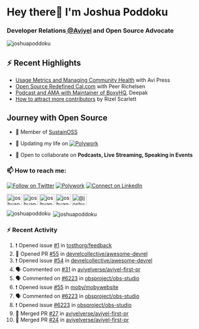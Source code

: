 <h1 align="left">Hey there👋 I'm Joshua Poddoku</h1>
<h3 align="left">Developer Relations<a href="https://aviyel.com" target="_blank"> @Aviyel</a> and Open Source Advocate</h3>

<p align="left"> <img src="https://komarev.com/ghpvc/?username=joshuapoddoku&label=Profile%20views&color=0e75b6&style=flat" alt="joshuapoddoku" /> </p>

## :zap: Recent Highlights

- [Usage Metrics and Managing Community Health](https://www.youtube.com/watch?v=9-F_2GslGiE) with Avi Press
- [Open Source Redefined Cal.com](https://www.youtube.com/watch?v=HQ9jYOFfCg0) with Peer Richelsen
- [Podcast and AMA with Maintainer of BoxyHQ](https://www.youtube.com/watch?v=SCCBjOSLsK0), Deepak 
- [How to attract more contributors](https://www.youtube.com/watch?v=j-DjYOt6gOs) by Rizel Scarlett

## Journey with Open Source

- 🌱 Member of [SustainOSS](https://discourse.sustainoss.org/u/joshuapoddoku/summary)

- 📝 Updating my life on [![Polywork](https://img.shields.io/badge/--polywork?label=Polywork&logo=Polywork&style=social)](https://www.polywork.com/joshuapod)
 
- 💬 Open to collaborate on **Podcasts, Live Streaming, Speaking in Events**

### 📫 How to reach me:

[![Follow on Twitter](https://img.shields.io/badge/--twitter?label=Twitter&logo=Twitter&style=social)](https://twitter.com/JoshuaPoddoku)  [![Polywork](https://img.shields.io/badge/--polywork?label=Polywork&logo=Polywork&style=social)](https://www.polywork.com/joshuapod) [![Connect on LinkedIn](https://img.shields.io/badge/--linkedin?label=LinkedIn&logo=LinkedIn&style=social)](https://www.linkedin.com/in/joshuapod)


<p align="left">
<a href="https://codepen.io/joshuapoddoku" target="blank"><img align="center" src="https://cdn.jsdelivr.net/npm/simple-icons@3.0.1/icons/codepen.svg" alt="joshuapoddoku" height="30" width="40" /></a>
<a href="https://dev.to/joshuapoddoku" target="blank"><img align="center" src="https://cdn.jsdelivr.net/npm/simple-icons@3.0.1/icons/dev-dot-to.svg" alt="joshuapoddoku" height="30" width="40" /></a>
<a href="https://codesandbox.com/joshuapoddoku" target="blank"><img align="center" src="https://cdn.jsdelivr.net/npm/simple-icons@3.0.1/icons/codesandbox.svg" alt="joshuapoddoku" height="30" width="40" /></a>
<a href="https://instagram.com/the_wittymentor" target="blank"><img align="center" src="https://cdn.jsdelivr.net/npm/simple-icons@3.0.1/icons/instagram.svg" alt="joshuapoddoku" height="30" width="40" /></a>
<a href="https://medium.com/@joshuapod" target="blank"><img align="center" src="https://cdn.jsdelivr.net/npm/simple-icons@3.0.1/icons/medium.svg" alt="@joshuapod" height="30" width="40" /></a>
</p>


<p><img align="left" src="https://github-readme-stats.vercel.app/api/top-langs?username=joshuapoddoku&show_icons=true&locale=en&layout=compact" alt="joshuapoddoku" /></p>

<p>&nbsp;<img align="center" src="https://github-readme-stats.vercel.app/api?username=joshuapoddoku&show_icons=true&locale=en" alt="joshuapoddoku" /></p>

### :zap: Recent Activity

<!--START_SECTION:activity-->
1. ❗️ Opened issue [#1](https://github.com/tosthorg/feedback/issues/1) in [tosthorg/feedback](https://github.com/tosthorg/feedback)
2. 💪 Opened PR [#55](https://github.com/devrelcollective/awesome-devrel/pull/55) in [devrelcollective/awesome-devrel](https://github.com/devrelcollective/awesome-devrel)
3. ❗️ Opened issue [#54](https://github.com/devrelcollective/awesome-devrel/issues/54) in [devrelcollective/awesome-devrel](https://github.com/devrelcollective/awesome-devrel)
4. 🗣 Commented on [#31](https://github.com/aviyelverse/aviyel-first-pr/issues/31) in [aviyelverse/aviyel-first-pr](https://github.com/aviyelverse/aviyel-first-pr)
5. 🗣 Commented on [#6223](https://github.com/obsproject/obs-studio/issues/6223) in [obsproject/obs-studio](https://github.com/obsproject/obs-studio)
6. ❗️ Opened issue [#55](https://github.com/moby/mobywebsite/issues/55) in [moby/mobywebsite](https://github.com/moby/mobywebsite)
7. 🗣 Commented on [#6223](https://github.com/obsproject/obs-studio/issues/6223) in [obsproject/obs-studio](https://github.com/obsproject/obs-studio)
8. ❗️ Opened issue [#6223](https://github.com/obsproject/obs-studio/issues/6223) in [obsproject/obs-studio](https://github.com/obsproject/obs-studio)
9. 🎉 Merged PR [#27](https://github.com/aviyelverse/aviyel-first-pr/pull/27) in [aviyelverse/aviyel-first-pr](https://github.com/aviyelverse/aviyel-first-pr)
10. 🎉 Merged PR [#24](https://github.com/aviyelverse/aviyel-first-pr/pull/24) in [aviyelverse/aviyel-first-pr](https://github.com/aviyelverse/aviyel-first-pr)
<!--END_SECTION:activity-->

